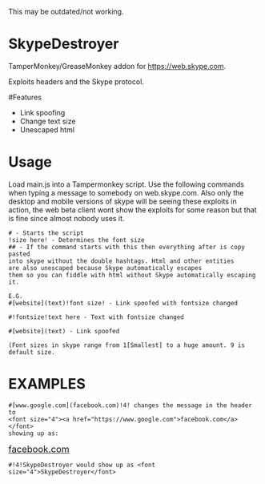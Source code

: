 This may be outdated/not working.

# SkypeDestroyer
TamperMonkey/GreaseMonkey addon for https://web.skype.com.

Exploits headers and the Skype protocol.

#Features

- Link spoofing
- Change text size
- Unescaped html

# Usage

Load main.js into a Tampermonkey script. Use the following commands when typing a message to somebody on web.skype.com. Also only the desktop and mobile versions of skype will be seeing these exploits in action, the web beta client wont show the exploits for some reason but that is fine since almost nobody uses it.

```
# - Starts the script
!size here! - Determines the font size
## - If the command starts with this then everything after is copy pasted 
into skype without the double hashtags. Html and other entities 
are also unescaped because Skype automatically escapes 
them so you can fiddle with html without Skype automatically escaping it.

E.G.
#[website](text)!font size! - Link spoofed with fontsize changed

#!fontsize!text here - Text with fontsize changed

#[website](text) - Link spoofed

(Font sizes in skype range from 1[Smallest] to a huge amount. 9 is default size.
```

# EXAMPLES

```
#[www.google.com](facebook.com)!4! changes the message in the header to
<font size="4"><a href="https://www.google.com">facebook.com</a></font> 
showing up as:
```
<font size="4"><a href="https://www.google.com">facebook.com</a></font>

```
#!4!SkypeDestroyer would show up as <font size="4">SkypeDestroyer</font>
```

